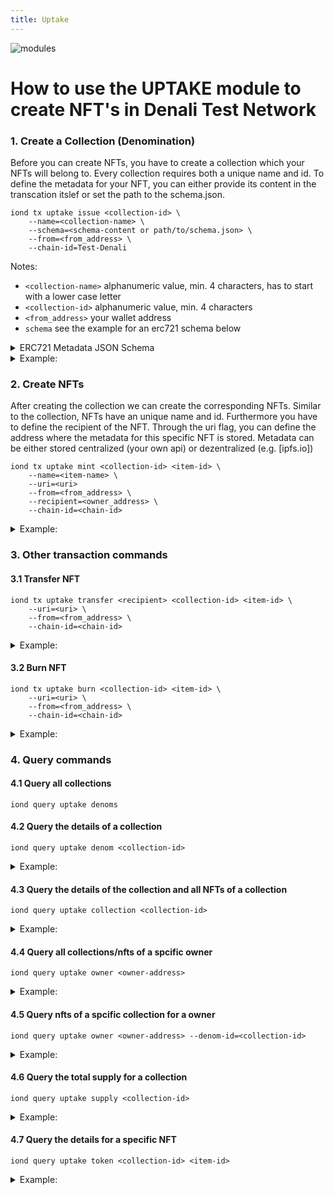 ```yaml
---
title: Uptake
---
```


![modules](/img/UPTAKE_banner.png)

# How to use the UPTAKE module to create NFT's in Denali Test Network

### 1. Create a Collection (Denomination)

Before you can create NFTs, you have to create a collection which your NFTs will belong to. Every collection requires both a unique name and id. 
To define the metadata for your NFT, you can either provide its content in the transcation itslef or set the path to the schema.json.

```
iond tx uptake issue <collection-id> \
	--name=<collection-name> \
	--schema=<schema-content or path/to/schema.json> \	
	--from=<from_address> \
	--chain-id=Test-Denali
```

Notes:
- `<collection-name>` alphanumeric value, min. 4 characters, has to start with a lower case letter
- `<collection-id>` alphanumeric value, min. 4 characters
- `<from_address>` your wallet address
- `schema` see the example for an erc721 schema below

<details>
  
  <summary>ERC721 Metadata JSON Schema</summary>
  
```
  {
    "title": "Asset Metadata",
    "type": "object",
    "properties": {
        "name": {
            "type": "string",
            "description": "Identifies the asset to which this NFT represents",
        },
        "description": {
            "type": "string",
            "description": "Describes the asset to which this NFT represents",
        },
        "image": {
            "type": "string",
            "description": "A URI pointing to a resource with mime type image/* representing the asset to which this NFT represents. Consider making any images at a width between 320 and 1080 pixels and aspect ratio between 1.91:1 and 4:5 inclusive.",
        }
    }
  }
```
  
</details>



<details>
  
  <summary>Example:</summary>

```
iond tx uptake issue mightysword9 \
	--from=idep1heg29v6tc7npk950pgd3phl5g2ll306pzy68ha \
	--name=MightySword \
	--schema="schema.json" \
	--chain-id=Test-Denali
```

</details>
	
### 2. Create NFTs

After creating the collection we can create the corresponding NFTs. Similar to the collection, NFTs have an unique name and id. Furthermore you have to define the recipient of the NFT.
Through the uri flag, you can define the address where the metadata for this specific NFT is stored. Metadata can be either stored centralized (your own api) or dezentralized (e.g. [ipfs.io])

```
iond tx uptake mint <collection-id> <item-id> \
	--name=<item-name> \
  	--uri=<uri>
	--from=<from_address> \
	--recipient=<owner_address> \
	--chain-id=<chain-id>
```

<details>
  
  <summary>Example:</summary>


```
iond tx uptake mint mightysword9 sworditem001 \
	--name=SwordItem \
	--uri=ipfs://ipfs2askmak2344dkabmna0
	--recipient=idep1heg29v6tc7npk950pgd3phl5g2ll306pzy68ha \
	--from=idep1heg29v6tc7npk950pgd3phl5g2ll306pzy68ha  \
	--chain-id=Test-Denali
```
	
</details>

### 3. Other transaction commands

#### 3.1 Transfer NFT

```
iond tx uptake transfer <recipient> <collection-id> <item-id> \
	--uri=<uri> \
	--from=<from_address> \
	--chain-id=<chain-id>
```
<details>
  
  <summary>Example:</summary>


```
iond tx uptake transfer idep1heg29v6tc7npk950pgd3phl5g2ll306pzy453ha mightysword9 sworditem001 \
	--uri=ipfs://ipfs2askmak2344dkabmna0 \
	--from=idep1heg29v6tc7npk950pgd3phl5g2ll306pzy68ha \
	--chain-id Test-Denali
```

</details>	

#### 3.2 Burn NFT

```
iond tx uptake burn <collection-id> <item-id> \
	--uri=<uri> \
	--from=<from_address> \
	--chain-id=<chain-id>
```
<details>
  
  <summary>Example:</summary>


```
iond tx uptake burn mightysword9 sworditem001 \
	--uri=ipfs://ipfs2askmak2344dkabmna0 \
	--from=idep1heg29v6tc7npk950pgd3phl5g2ll306pzy68ha \
	--chain-id Test-Denali
```

</details>
	
### 4. Query commands

#### 4.1 Query all collections

```
iond query uptake denoms
```

#### 4.2 Query the details of a collection

```
iond query uptake denom <collection-id>
```
<details>
  
  <summary>Example:</summary>

```
iond query uptake denom mightysword9
```

</details>
	
#### 4.3 Query the details of the collection and all NFTs of a collection

```
iond query uptake collection <collection-id>
```
<details>
  
  <summary>Example:</summary>

```
iond query uptake collection mightysword9
```

</details>
	
#### 4.4 Query all collections/nfts of a spcific owner

```
iond query uptake owner <owner-address>
```
<details>
  
  <summary>Example:</summary>

```
iond query uptake owner idep1y346pfnqjwf335wqqxpm60aa2m9h6lm3ucxexu
```
	
</details>	

#### 4.5 Query nfts of a spcific collection for a owner

```
iond query uptake owner <owner-address> --denom-id=<collection-id>
```
<details>
  
  <summary>Example:</summary>

```
iond q uptake owner idep1y346pfnqjwf335wqqxpm60aa2m9h6lm3ucxexu --denom-id=mightysword9
```
	
</details>	

#### 4.6 Query the total supply for a collection

```
iond query uptake supply <collection-id>
```
<details>
  
  <summary>Example:</summary>

```
iond query uptake supply mightysword9
```

	
</details>
	
#### 4.7 Query the details for a specific NFT

```
iond query uptake token <collection-id> <item-id>
```
<details>
  
  <summary>Example:</summary>

```
iond query uptake token mightysword9 sworditem001
```

	
</details>


